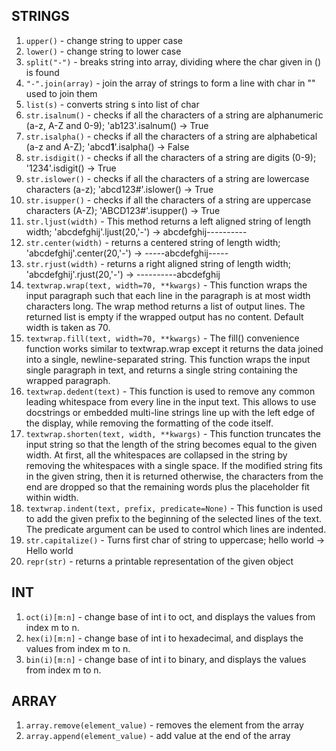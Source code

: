 ## STRINGS

1. `upper()` - change string to upper case 
2. `lower()` - change string to lower case
3. `split("-")` - breaks string into array, dividing where the char given in () is found
4. `"-".join(array)` - join the array of strings to form a line with char in "" used to join them
5. `list(s)` - converts string s into list of char
6. `str.isalnum()` - checks if all the characters of a string are alphanumeric (a-z, A-Z and 0-9); 'ab123'.isalnum() -> True
7. `str.isalpha()` - checks if all the characters of a string are alphabetical (a-z and A-Z); 'abcd**1**'.isalpha() -> False
8. `str.isdigit()` - checks if all the characters of a string are digits (0-9); '1234'.isdigit() -> True
9. `str.islower()` - checks if all the characters of a string are lowercase characters (a-z); 'abcd123#'.islower() -> True
10. `str.isupper()` - checks if all the characters of a string are uppercase characters (A-Z); 'ABCD123#'.isupper() -> True
11. `str.ljust(width)` - This method returns a left aligned string of length width; 'abcdefghij'.ljust(20,'-') -> abcdefghij----------  
12. `str.center(width)` - returns a centered string of length width; 'abcdefghij'.center(20,'-') -> -----abcdefghij-----
13. `str.rjust(width)` - returns a right aligned string of length width; 'abcdefghij'.rjust(20,'-') -> ----------abcdefghij
14.  `textwrap.wrap(text, width=70, **kwargs)` - This function wraps the input paragraph such that each line in the paragraph is at most width characters long. The wrap method returns a list of output lines. The returned list is empty if the wrapped output has no content. Default width is taken as 70.
15.  `textwrap.fill(text, width=70, **kwargs)` - The fill() convenience function works similar to textwrap.wrap except it returns the data joined into a single, newline-separated string. This function wraps the input single paragraph in text, and returns a single string containing the wrapped paragraph.
16. `textwrap.dedent(text)` - This function is used to remove any common leading whitespace from every line in the input text. This allows to use docstrings or embedded multi-line strings line up with the left edge of the display, while removing the formatting of the code itself.
17. `textwrap.shorten(text, width, **kwargs)` - This function truncates the input string so that the length of the string becomes equal to the given width. At first, all the whitespaces are collapsed in the string by removing the whitespaces with a single space. If the modified string fits in the given string, then it is returned otherwise, the characters from the end are dropped so that the remaining words plus the placeholder fit within width.
18. `textwrap.indent(text, prefix, predicate=None)` - This function is used to add the given prefix to the beginning of the selected lines of the text. The predicate argument can be used to control which lines are indented.
19. `str.capitalize()` - Turns first char of string to uppercase; hello world -> Hello world
20. `repr(str)` - returns a printable representation of the given object

## INT
1. `oct(i)[m:n]` - change base of int i to oct, and displays the values from index m to n.
2. `hex(i)[m:n]` - change base of int i to hexadecimal, and displays the values from index m to n.
3. `bin(i)[m:n]` - change base of int i to binary, and displays the values from index m to n.

## ARRAY
1. `array.remove(element_value)` - removes the element from the array
2. `array.append(element_value)` - add value at the end of the array
